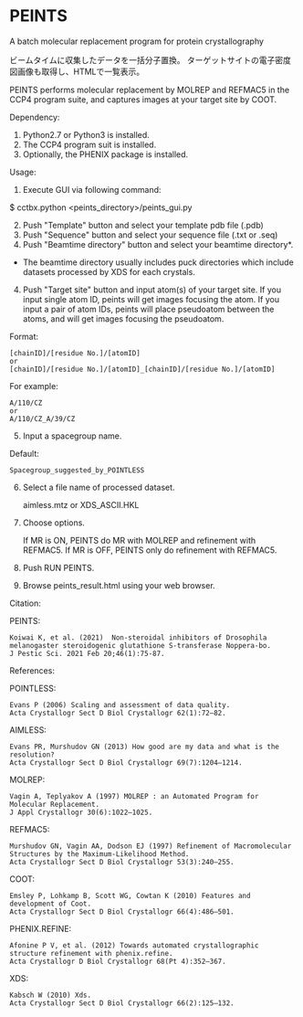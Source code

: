 # PEINTS
A batch molecular replacement program for protein crystallography

ビームタイムに収集したデータを一括分子置換。
ターゲットサイトの電子密度図画像も取得し、HTMLで一覧表示。

PEINTS performs molecular replacement by MOLREP and REFMAC5 in the CCP4 program suite, 
and captures images at your target site by COOT.


Dependency:
1) Python2.7 or Python3 is installed.
2) The CCP4 program suit is installed.
3) Optionally, the PHENIX package is installed.

Usage:
1) Execute GUI via following command:

$   cctbx.python <peints_directory>/peints_gui.py

2) Push "Template" button and select your template pdb file (.pdb)
3) Push "Sequence" button and select your sequence file (.txt or .seq)
3) Push "Beamtime directory" button and select your beamtime directory*.
  * The beamtime directory usually includes puck directories which include datasets processed by XDS for each crystals.
4) Push "Target site" button and input atom(s) of your target site.
  If you input single atom ID, peints will get images focusing the atom.
  If you input a pair of atom IDs, peints will place pseudoatom between the atoms, 
  and will get images focusing the pseudoatom.
  
  Format:
  
    [chainID]/[residue No.]/[atomID]
    or
    [chainID]/[residue No.]/[atomID]_[chainID]/[residue No.]/[atomID]
  
  For example:
  
    A/110/CZ
    or
    A/110/CZ_A/39/CZ
    
5) Input a spacegroup name.

  Default:
  
    Spacegroup_suggested_by_POINTLESS
    
6) Select a file name of processed dataset.

    aimless.mtz or XDS_ASCII.HKL
    
7) Choose options.

    If MR is ON, PEINTS do MR with MOLREP and refinement with REFMAC5.
    If MR is OFF, PEINTS only do refinement with REFMAC5.
    
8) Push RUN PEINTS.
9) Browse peints_result.html using your web browser.


Citation:

  PEINTS:

    Koiwai K, et al. (2021)  Non-steroidal inhibitors of Drosophila melanogaster steroidogenic glutathione S-transferase Noppera-bo.
    J Pestic Sci. 2021 Feb 20;46(1):75-87.


References:

  POINTLESS:
  
    Evans P (2006) Scaling and assessment of data quality. 
    Acta Crystallogr Sect D Biol Crystallogr 62(1):72–82.
    
  AIMLESS:
  
    Evans PR, Murshudov GN (2013) How good are my data and what is the resolution? 
    Acta Crystallogr Sect D Biol Crystallogr 69(7):1204–1214.
    
  MOLREP:
  
    Vagin A, Teplyakov A (1997) MOLREP : an Automated Program for Molecular Replacement. 
    J Appl Crystallogr 30(6):1022–1025.
    
  REFMAC5:
  
    Murshudov GN, Vagin AA, Dodson EJ (1997) Refinement of Macromolecular Structures by the Maximum-Likelihood Method. 
    Acta Crystallogr Sect D Biol Crystallogr 53(3):240–255.
    
  COOT:
  
    Emsley P, Lohkamp B, Scott WG, Cowtan K (2010) Features and development of Coot. 
    Acta Crystallogr Sect D Biol Crystallogr 66(4):486–501.
    
  PHENIX.REFINE:
  
    Afonine P V, et al. (2012) Towards automated crystallographic structure refinement with phenix.refine. 
    Acta Crystallogr D Biol Crystallogr 68(Pt 4):352–367.
    
  XDS:
  
    Kabsch W (2010) Xds. 
    Acta Crystallogr Sect D Biol Crystallogr 66(2):125–132.
  
